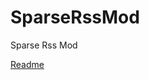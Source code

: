 # SparseRssMod
Sparse Rss Mod

[Readme](https://github.com/AndroidMakesFun/SparseRssMod/blob/master/SparseRss/Sparse%20RSS/README.md)

